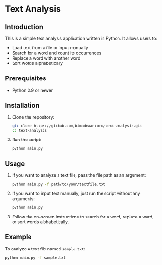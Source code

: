 # Text Analysis

## Introduction

This is a simple text analysis application written in Python. It allows users to:

- Load text from a file or input manually
- Search for a word and count its occurrences
- Replace a word with another word
- Sort words alphabetically

## Prerequisites

- Python 3.9 or newer

## Installation

1. Clone the repository:

   ```bash
   git clone https://github.com/bimadewantoro/text-analysis.git
   cd text-analysis
   ```

2. Run the script:
   ```bash
   python main.py
   ```

## Usage

1. If you want to analyze a text file, pass the file path as an argument:

   ```bash
   python main.py -f path/to/your/textfile.txt
   ```

2. If you want to input text manually, just run the script without any arguments:

   ```bash
   python main.py
   ```

3. Follow the on-screen instructions to search for a word, replace a word, or sort words alphabetically.

## Example

To analyze a text file named `sample.txt`:

```bash
python main.py -f sample.txt
```
